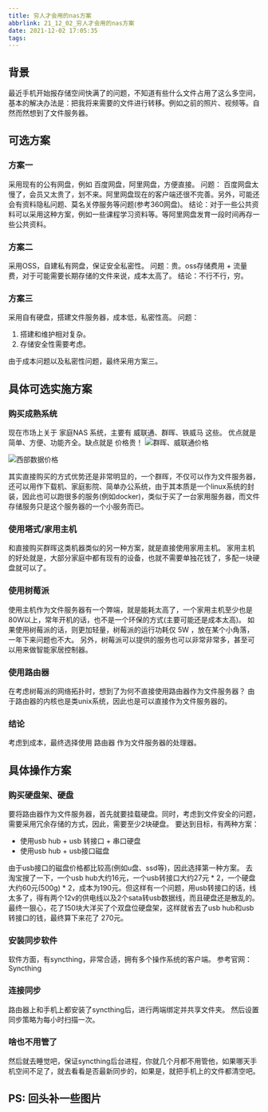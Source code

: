 ```yaml
---
title: 穷人才会用的nas方案
abbrlink: 21_12_02_穷人才会用的nas方案
date: 2021-12-02 17:05:35
tags:
---
```


## 背景
最近手机开始报存储空间快满了的问题，不知道有些什么文件占用了这么多空间，基本的解决办法是：把我将来需要的文件进行转移。例如之前的照片、视频等。自然而然想到了文件服务器。

## 可选方案
### 方案一
采用现有的公有网盘，例如 百度网盘，阿里网盘，方便直接。
问题： 百度网盘太慢了，会员又太贵了，划不来。阿里网盘现在的客户端还很不完善。另外，可能还会有资料隐私问题、莫名关停服务等问题(参考360网盘)。
结论：对于一些公共资料可以采用这种方案，例如一些课程学习资料等。等阿里网盘发育一段时间再存一些公共资料。

### 方案二
采用OSS，自建私有网盘，保证安全私密性。
问题：贵。oss存储费用 + 流量费，对于可能需要长期存储的文件来说，成本太高了。
结论：不行不行，穷。

### 方案三
采用自有硬盘，搭建文件服务器，成本低，私密性高。
问题：
1.  搭建和维护相对复杂。
2. 存储安全性需要考虑。

由于成本问题以及私密性问题，最终采用方案三。

## 具体可选实施方案

### 购买成熟系统
现在市场上关于 家庭NAS 系统，主要有 威联通、群晖、铁威马 这些。
优点就是 简单、方便、功能齐全。缺点就是 价格贵！
![群晖、威联通价格](https://static.longalong.cn/img/tieweima_nas_price.png)

![西部数据价格](https://static.longalong.cn/img/xishu_nas_price.png)

其实直接购买的方式优势还是非常明显的，一个群晖，不仅可以作为文件服务器，还可以用作下载机、家庭影院、简单办公系统，由于其本质是一个linux系统的封装，因此也可以跑很多的服务(例如docker)，类似于买了一台家用服务器，而文件存储服务只是这个服务器的一个小服务而已。


### 使用塔式/家用主机
和直接购买群晖这类机器类似的另一种方案，就是直接使用家用主机。
家用主机的好处就是，大部分家庭中都有现有的设备，也就不需要单独花钱了，多配一块硬盘就可以了。

### 使用树莓派
使用主机作为文件服务器有一个弊端，就是能耗太高了，一个家用主机至少也是80W以上，常年开机的话，也不是一个环保的方式(主要可能还是成本太高)。
如果使用树莓派的话，则更加轻量，树莓派的运行功耗仅 5W ，放在某个小角落，一年下来问题也不大。
另外，树莓派可以提供的服务也可以非常非常多，甚至可以用来做智能家居控制器。

### 使用路由器
在考虑树莓派的网络拓扑时，想到了为何不直接使用路由器作为文件服务器？
由于路由器的内核也是类unix系统，因此也是可以直接作为文件服务器的。

### 结论
考虑到成本，最终选择使用 路由器 作为文件服务器的处理器。

## 具体操作方案

### 购买硬盘架、硬盘
要将路由器作为文件服务器，首先就要挂载硬盘。同时，考虑到文件安全的问题，需要采用冗余存储的方式，因此，需要至少2块硬盘。
要达到目标，有两种方案：
  - 使用usb hub + usb 转接口 + 串口硬盘
  - 使用usb hub + usb接口磁盘

由于usb接口的磁盘价格都比较高(例如u盘、ssd等)，因此选择第一种方案。
去淘宝搜了一下，一个usb hub大约16元，一个usb转接口大约27元 * 2，一个硬盘大约60元(500g) * 2，成本为190元。但这样有一个问题，用usb转接口的话，线太多了，得有两个12v的供电线以及2个sata转usb数据线，而且硬盘还是散乱的。
最终一狠心，花了150块大洋买了个双盘位硬盘架，这样就省去了usb hub和usb转接口的钱，最终算下来花了 270元。

### 安装同步软件
软件方面，有syncthing，非常合适，拥有多个操作系统的客户端。
参考官网： Syncthing

### 连接同步
路由器上和手机上都安装了syncthing后，进行两端绑定并共享文件夹。
然后设置同步策略为每小时扫描一次。

### 啥也不用管了
然后就去睡觉吧，保证syncthing后台进程，你就几个月都不用管他，如果哪天手机空间不足了，就去看看是否最新同步的，如果是，就把手机上的文件都清空吧。

## PS: 回头补一些图片